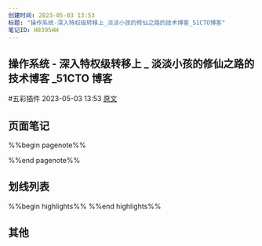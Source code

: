 ```yaml
---
创建时间: 2023-05-03 13:53
标题: "操作系统-深入特权级转移上_淡淡小孩的修仙之路的技术博客_51CTO博客"
笔记ID: H8395HH
---
```


## 操作系统 - 深入特权级转移上 _ 淡淡小孩的修仙之路的技术博客 _51CTO 博客

 #五彩插件 2023-05-03 13:53 [原文](https://blog.51cto.com/u_13475106/2490194)

## 页面笔记

%%begin pagenote%%

%%end pagenote%%

## 划线列表

%%begin highlights%%
%%end highlights%%

## 其他
